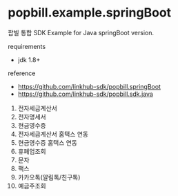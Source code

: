 popbill.example.springBoot
==========================

팝빌 통합 SDK Example for Java springBoot version.

requirements
 * jdk 1.8+

reference
 * https://github.com/linkhub-sdk/popbill.springBoot
 * https://github.com/linkhub-sdk/popbill.sdk.java

1. 전자세금계산서
2. 전자명세서
3. 현금영수증
4. 전자세금계산서 홈택스 연동
5. 현금영수증 홈택스 연동
6. 휴폐업조회
7. 문자
8. 팩스
9. 카카오톡(알림톡/친구톡)
10. 예금주조회
